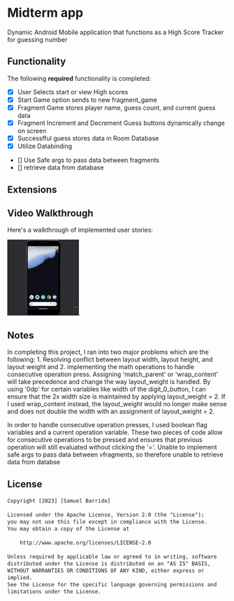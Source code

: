 # Midterm app
Dynamic Android Mobile application that functions as a High Score Tracker for guessing number

## Functionality 

The following **required** functionality is completed:
 
* [x] User Selects start or view High scores
* [x] Start Game option sends to new fragment_game
* [x] Fragment Game stores player name, guess count, and current guess data
* [x] Fragment Increment and Decrement Guess buttons dynamically change on screen
* [x] Successfful guess stores data in Room Database 
* [x] Utilize Databinding 
* [] Use Safe args to pass data between fragments
* [] retrieve data from database 

## Extensions


## Video Walkthrough

Here's a walkthrough of implemented user stories:

![](midterm.gif).

## Notes

In completing this project, I ran into two major problems which are the following: 1. Resolving conflict between layout width, layout height, and layout weight and 2. implementing the math operations to handle consecutive operation press. Assigning 'match_parent' or 'wrap_content' will take precedence and change the way layout_weight is handled. By using '0dp' for certain variables like width of the digit_0_button, I can ensure that the 2x width size is maintained by applying layout_weight = 2. If I used wrap_content instead, the layout_weight would no longer make sense and does not double the width with an assignment of layout_weight = 2. 

In order to handle consecutive operation presses, I used boolean flag variables and a current operation variable. These two pieces of code allow for consecutive operations to be pressed and ensures that previous operation will still evaluated without clicking the '='. 
Unable to implement safe args to pass data between vfragments, so therefore unable to retrieve data from databse

## License

    Copyright [2023] [Samuel Barrido]

    Licensed under the Apache License, Version 2.0 (the "License");
    you may not use this file except in compliance with the License.
    You may obtain a copy of the License at

        http://www.apache.org/licenses/LICENSE-2.0

    Unless required by applicable law or agreed to in writing, software
    distributed under the License is distributed on an "AS IS" BASIS,
    WITHOUT WARRANTIES OR CONDITIONS OF ANY KIND, either express or implied.
    See the License for the specific language governing permissions and
    limitations under the License.
